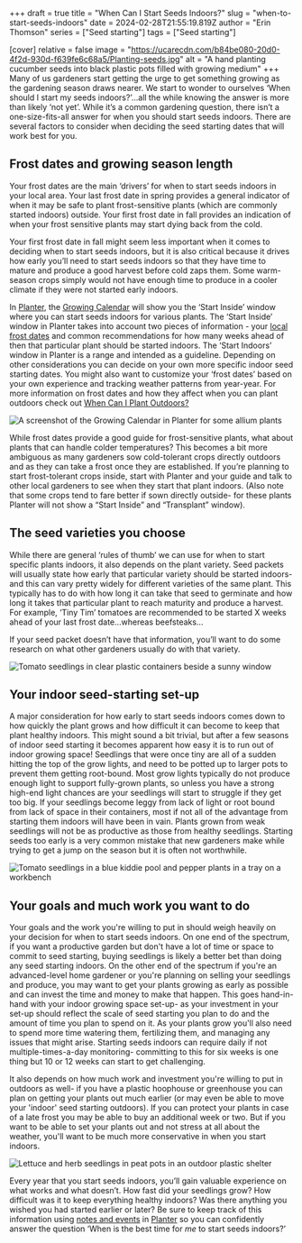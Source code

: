 +++
draft = true
title = "When Can I Start Seeds Indoors?"
slug = "when-to-start-seeds-indoors"
date = 2024-02-28T21:55:19.819Z
author = "Erin Thomson"
series = ["Seed starting"]
tags = ["Seed starting"]

[cover]
relative = false
image = "https://ucarecdn.com/b84be080-20d0-4f2d-930d-f639fe6c68a5/Planting-seeds.jpg"
alt = "A hand planting cucumber seeds into black plastic pots filled with growing medium"
+++
Many of us gardeners start getting the urge to get something growing as the gardening season draws nearer. We start to wonder to ourselves ‘When should I start my seeds indoors?’...all the while knowing the answer is more than likely ‘not yet’. While it’s a common gardening question, there isn’t a one-size-fits-all answer for when you should start seeds indoors. There are several factors to consider when deciding the seed starting dates that will work best for you.

## Frost dates and growing season length

Your frost dates are the main ‘drivers’ for when to start seeds indoors in your local area. Your last frost date in spring provides a general indicator of when it may be safe to plant frost-sensitive plants (which are commonly started indoors) outside. Your first frost date in fall provides an indication of when your frost sensitive plants may start dying back from the cold.

Your first frost date in fall might seem less important when it comes to deciding when to start seeds indoors, but it is also critical because it drives how early you’ll need to start seeds indoors so that they have time to mature and produce a good harvest before cold zaps them. Some warm-season crops simply would not have enough time to produce in a cooler climate if they were not started early indoors.

In [Planter](https://planter.garden/gardens), the [Growing Calendar](https://info.planter.garden/growing-calendar/how-to-use/) will show you the ‘Start Inside’ window where you can start seeds indoors for various plants. The ‘Start Inside’ window in Planter takes into account two pieces of information - your [local frost dates](https://info.planter.garden/growing-calendar/how-to-use/) and common recommendations for how many weeks ahead of then that particular plant should be started indoors. The ‘Start Indoors’ window in Planter is a range and intended as a guideline. Depending on other considerations you can decide on your own more specific indoor seed starting dates. You might also want to customize your ‘frost dates’ based on your own experience and tracking weather patterns from year-year. For more information on frost dates and how they affect when you can plant outdoors check out [When Can I Plant Outdoors?](https://blog.planter.garden/posts/when-to-plant-outdoors/)

![A screenshot of the Growing Calendar in Planter for some allium plants](https://ucarecdn.com/4f683756-8706-4fae-b05c-aba91e1321da/Growing-calendar.jpg)

While frost dates provide a good guide for frost-sensitive plants, what about plants that can handle colder temperatures? This becomes a bit more ambiguous as many gardeners sow cold-tolerant crops directly outdoors and as they can take a frost once they are established. If you’re planning to start frost-tolerant crops inside, start with Planter and your guide and talk to other local gardeners to see when they start that plant indoors. (Also note that some crops tend to fare better if sown directly outside- for these plants Planter will not show a “Start Inside” and “Transplant” window).

## The seed varieties you choose

While there are general ‘rules of thumb’ we can use for when to start specific plants indoors, it also depends on the plant variety. Seed packets will usually state how early that particular variety should be started indoors- and this can vary pretty widely for different varieties of the same plant. This typically has to do with how long it can take that seed to germinate and how long it takes that particular plant to reach maturity and produce a harvest. For example, ‘Tiny Tim’ tomatoes are recommended to be started X weeks ahead of your last frost date…whereas beefsteaks…

If your seed packet doesn’t have that information, you’ll want to do some research on what other gardeners usually do with that variety.

![Tomato seedlings in clear plastic containers beside a sunny window](https://ucarecdn.com/9125e5bc-200d-456b-ad97-fa6289c9c6ec/Tomato-seedlings.jpg)

## Your indoor seed-starting set-up

A major consideration for how early to start seeds indoors comes down to how quickly the plant grows and how difficult it can become to keep that plant healthy indoors. This might sound a bit trivial, but after a few seasons of indoor seed starting it becomes apparent how easy it is to run out of indoor growing space!  Seedlings that were once tiny are all of a sudden hitting the top of the grow lights, and need to be potted up to larger pots to prevent them getting root-bound. Most grow lights typically do not produce enough light to support fully-grown plants, so unless you have a strong high-end light chances are your seedlings will start to struggle if they get too big. If your seedlings become leggy from lack of light or root bound from lack of space in their containers, most if not all of the advantage from starting them indoors will have been in vain. Plants grown from weak seedlings will not be as productive as those from healthy seedlings. Starting seeds too early is a very common mistake that new gardeners make while trying to get a jump on the season but it is often not worthwhile.

![Tomato seedlings in a blue kiddie pool and pepper plants in a tray on a workbench](https://ucarecdn.com/0e5615e7-0467-4189-95e7-ca4e8f36d780/Indoor-seedlings.jpg "Be prepared to keep your seedlings healthy even as they grow bigger!")

## Your goals and much work you want to do

Your goals and the work you're willing to put in should weigh heavily on your decision for when to start seeds indoors. On one end of the spectrum, if you want a productive garden but don't have a lot of time or space to commit to seed starting, buying seedlings is likely a better bet than doing any seed starting indoors. On the other end of the spectrum if you're an advanced-level home gardener or you're planning on selling your seedlings and produce, you may want to get your plants growing as early as possible and can invest the time and money to make that happen. This goes hand-in-hand with your indoor growing space set-up- as your investment in your set-up should reflect the scale of seed starting you plan to do and the amount of time you plan to spend on it. As your plants grow you'll also need to spend more time watering them, fertilizing them, and managing any issues that might arise. Starting seeds indoors can require daily if not multiple-times-a-day monitoring- committing to this for six weeks is one thing but 10 or 12 weeks can start to get challenging.

It also depends on how much work and investment you're willing to put in outdoors as well- if you have a plastic hoophouse or greenhouse you can plan on getting your plants out much earlier (or may even be able to move your 'indoor' seed starting outdoors). If you can protect your plants in case of a late frost you may be able to buy an additional week or two. But if you want to be able to set your plants out and not stress at all about the weather, you'll want to be much more conservative in when you start indoors.

![Lettuce and herb seedlings in peat pots in an outdoor plastic shelter](https://ucarecdn.com/819cd2c5-1037-46a8-b4b3-2764e540b795/Lettuce-and-herbs.jpg)

Every year that you start seeds indoors, you’ll gain valuable experience on what works and what doesn’t. How fast did your seedlings grow? How difficult was it to keep everything healthy indoors? Was there anything you wished you had started earlier or later? Be sure to keep track of this information using [notes and events](https://info.planter.garden/notes-and-events/how-to/) in [Planter](https://planter.garden/gardens) so you can confidently answer the question ‘When is the best time for *me* to start seeds indoors?’
